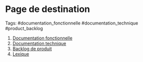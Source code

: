 # Page de destination
Tags: #documentation_fonctionnelle #documentation_technique #product_backlog 

1. [Documentation fonctionnelle](/documentation_fonctionnelle/index.md)
2. [Documentation technique](/documentation_technique/index.md)
3. [Backlog de produit](/product_backlog/index.md)
4. [Lexique](Lexique.md)